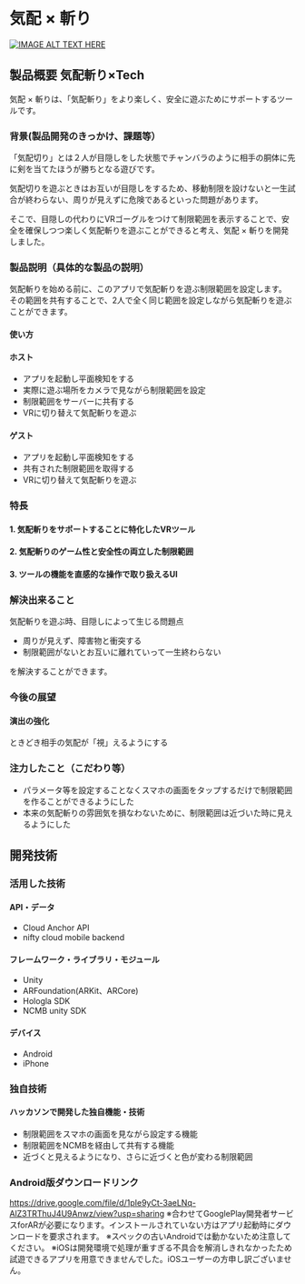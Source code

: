 # 気配 × 斬り

[![IMAGE ALT TEXT HERE](https://jphacks.com/wp-content/uploads/2022/08/JPHACKS2022_ogp.jpg)](https://youtu.be/7IZsxriJmVI)

## 製品概要 気配斬り×Tech
気配 × 斬りは、「気配斬り」をより楽しく、安全に遊ぶためにサポートするツールです。
### 背景(製品開発のきっかけ、課題等）
「気配切り」とは２人が目隠しをした状態でチャンバラのように相手の胴体に先に剣を当てたほうが勝ちとなる遊びです。

気配切りを遊ぶときはお互いが目隠しをするため、移動制限を設けないと一生試合が終わらない、周りが見えずに危険であるといった問題があります。

そこで、目隠しの代わりにVRゴーグルをつけて制限範囲を表示することで、安全を確保しつつ楽しく気配斬りを遊ぶことができると考え、気配 × 斬りを開発しました。
### 製品説明（具体的な製品の説明）
気配斬りを始める前に、このアプリで気配斬りを遊ぶ制限範囲を設定します。
その範囲を共有することで、2人で全く同じ範囲を設定しながら気配斬りを遊ぶことができます。
#### 使い方
#### ホスト
* アプリを起動し平面検知をする
* 実際に遊ぶ場所をカメラで見ながら制限範囲を設定
* 制限範囲をサーバーに共有する
* VRに切り替えて気配斬りを遊ぶ
#### ゲスト
* アプリを起動し平面検知をする
* 共有された制限範囲を取得する
* VRに切り替えて気配斬りを遊ぶ

### 特長
#### 1. 気配斬りをサポートすることに特化したVRツール
#### 2. 気配斬りのゲーム性と安全性の両立した制限範囲
#### 3. ツールの機能を直感的な操作で取り扱えるUI

### 解決出来ること
気配斬りを遊ぶ時、目隠しによって生じる問題点
* 周りが見えず、障害物と衝突する
* 制限範囲がないとお互いに離れていって一生終わらない

を解決することができます。
### 今後の展望
#### 演出の強化
ときどき相手の気配が「視」えるようにする
#### 
### 注力したこと（こだわり等）
* パラメータ等を設定することなくスマホの画面をタップするだけで制限範囲を作ることができるようにした
* 本来の気配斬りの雰囲気を損なわないために、制限範囲は近づいた時に見えるようにした

## 開発技術
### 活用した技術
#### API・データ
* Cloud Anchor API
* nifty cloud mobile backend

#### フレームワーク・ライブラリ・モジュール
* Unity
* ARFoundation(ARKit、ARCore)
* Hologla SDK
* NCMB unity SDK


#### デバイス
* Android
* iPhone

### 独自技術
#### ハッカソンで開発した独自機能・技術
* 制限範囲をスマホの画面を見ながら設定する機能
* 制限範囲をNCMBを経由して共有する機能
* 近づくと見えるようになり、さらに近づくと色が変わる制限範囲

### Android版ダウンロードリンク
https://drive.google.com/file/d/1pIe9yCt-3aeLNq-AlZ3TRThuJ4U9Anwz/view?usp=sharing
※合わせてGooglePlay開発者サービスforARが必要になります。インストールされていない方はアプリ起動時にダウンロードを要求されます。
※スペックの古いAndroidでは動かないため注意してください。
※iOSは開発環境で処理が重すぎる不具合を解消しきれなかったため試遊できるアプリを用意できませんでした。iOSユーザーの方申し訳ございません。

